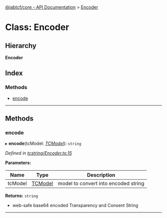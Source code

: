 [@iabtcf/core - API Documentation](../README.md) > [Encoder](../classes/encoder.md)

# Class: Encoder

## Hierarchy

**Encoder**

## Index

### Methods

* [encode](encoder.md#encode)

---

## Methods

<a id="encode"></a>

###  encode

▸ **encode**(tcModel: *[TCModel](tcmodel.md)*): `string`

*Defined in [tcstring/Encoder.ts:15](https://github.com/chrispaterson/iabtcf-es/blob/1a74f01/modules/core/src/tcstring/Encoder.ts#L15)*

**Parameters:**

| Name | Type | Description |
| ------ | ------ | ------ |
| tcModel | [TCModel](tcmodel.md) |  model to convert into encoded string |

**Returns:** `string`
*   web-safe base64 encoded Transparency and Consent String

___

